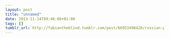 ```yaml
---
layout: post
title: "unnamed"
date: 2013-11-14T09:46:08+01:00
tags: []
tumblr_url: http://fabiantheblind.tumblr.com/post/66953498420/russian-police-get-lucky
---
```

